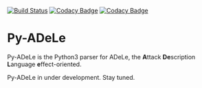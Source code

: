 [![Build Status](https://travis-ci.org/francescoracciatti/py-adele.svg?branch=master)](https://travis-ci.org/francescoracciatti/py-adele)
[![Codacy Badge](https://api.codacy.com/project/badge/Grade/601a3d8a1df5432085a3e8e956ef96ac)](https://www.codacy.com/app/racciatti.francesco/py-adele?utm_source=github.com&amp;utm_medium=referral&amp;utm_content=francescoracciatti/py-adele&amp;utm_campaign=Badge_Grade)
[![Codacy Badge](https://api.codacy.com/project/badge/Coverage/601a3d8a1df5432085a3e8e956ef96ac)](https://www.codacy.com/app/racciatti.francesco/py-adele?utm_source=github.com&amp;utm_medium=referral&amp;utm_content=francescoracciatti/py-adele&amp;utm_campaign=Badge_Coverage)

# Py-ADeLe
Py-ADeLe is the Python3 parser for ADeLe, the **A**ttack **De**scription **L**anguage **e**ffect-oriented. 

Py-ADeLe in under development.
Stay tuned.
